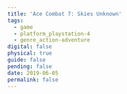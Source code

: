 ```yaml
---
title: 'Ace Combat 7: Skies Unknown'
tags:
  - game
  - platform_playstation-4
  - genre_action-adventure
digital: false
physical: true
guide: false
pending: false
date: 2019-06-05
permalink: false
---
```

